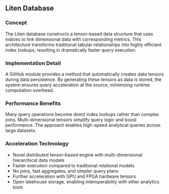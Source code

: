 ## Liten Database

### Concept
The Liten database constructs a tensor-based data structure that uses indices to link dimensional data with corresponding metrics. This architecture transforms traditional tabular relationships into highly efficient index lookups, resulting in dramatically faster query execution.

### Implementation Detail
A GitHub module provides a method that automatically creates data tensors during data persistence. By generating these tensors as data is stored, the system ensures query acceleration at the source, minimizing runtime computation overhead.

### Performance Benefits

Many query operations become direct index lookups rather than complex joins. Multi-dimensional tensors simplify query logic and boost performance. The approach enables high-speed analytical queries across large datasets.

### Acceleration Technology

* Novel distributed tensor-based engine with multi-dimensional hierarchical data models
* Faster execution compared to traditional relational models
* No joins, fast aggregates, and simpler query plans
* Further acceleration with GPU and FPGA hardware tensors
* Open lakehouse storage, enabling interoperability with other analytics tools
